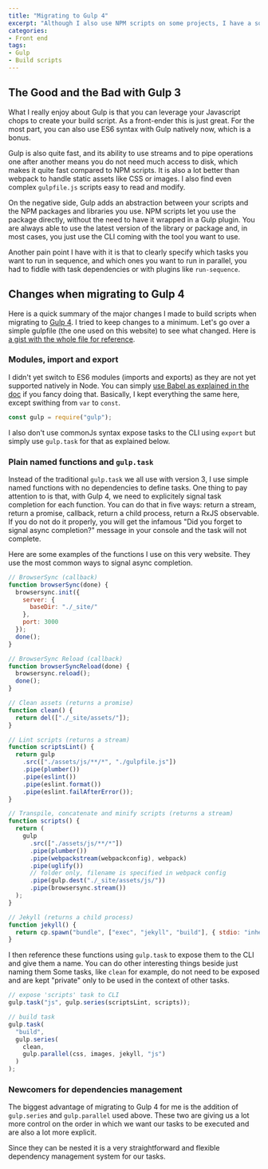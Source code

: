 ```yaml
---
title: "Migrating to Gulp 4"
excerpt: "Although I also use NPM scripts on some projects, I have a soft spot for Gulp, mainly for its streaming ability, speed and easy to read configuration files. I have recently moved to Gulp 4 and wanted to share my experience."
categories:
- Front end
tags:
- Gulp
- Build scripts
---
```


## The Good and the Bad with Gulp 3

What I really enjoy about Gulp is that you can leverage your Javascript chops to create your build script. As a front-ender this is just great. For the most part, you can also use ES6 syntax with Gulp natively now, which is a bonus.

Gulp is also quite fast, and its ability to use streams and to pipe operations one after another means you do not need much access to disk, which makes it quite fast compared to NPM scripts. It is also a lot better than webpack to handle static assets like CSS or images. I also find even complex `gulpfile.js` scripts easy to read and modify.

On the negative side, Gulp adds an abstraction between your scripts and the NPM packages and libraries you use. NPM scripts let you use the package directly, without the need to have it wrapped in a Gulp plugin. You are always able to use the latest version of the library or package and, in most cases, you just use the CLI coming with the tool you want to use.

Another pain point I have with it is that to clearly specify which tasks you want to run in sequence, and which ones you want to run in parallel, you had to fiddle with task dependencies or with plugins like `run-sequence`.

## Changes when migrating to Gulp 4

Here is a quick summary of the major changes I made to build scripts when migrating to [Gulp 4](https://github.com/gulpjs/gulp). I tried to keep changes to a minimum. Let's go over a simple gulpfile (the one used on this website) to see what changed. Here is [a gist with the whole file for reference](https://gist.github.com/jeromecoupe/0b807b0c1050647eb340360902c3203a).

### Modules, import and export

I didn't yet switch to ES6 modules (imports and exports) as they are not yet supported natively in Node. You can simply [use Babel as explained in the doc](https://github.com/gulpjs/gulp/tree/4.0#use-last-javascript-version-in-your-gulpfile) if you fancy doing that. Basically, I kept everything the same here, except swithing from `var` to `const`.

```js
const gulp = require("gulp");
```

I also don't use commonJs syntax expose tasks to the CLI using `export` but simply use `gulp.task` for that as explained below.

### Plain named functions and `gulp.task`

Instead of the traditional `gulp.task` we all use with version 3, I use simple named functions with no dependencies to define tasks. One thing to pay attention to is that, with Gulp 4, we need to explicitely signal task completion for each function. You can do that in five ways: return a stream, return a promise, callback, return a child process, return a RxJS observable. If you do not do it properly, you will get the infamous "Did you forget to signal async completion?" message in your console and the task will not complete.

Here are some examples of the functions I use on this very website. They use the most common ways to signal async completion.

```js
// BrowserSync (callback)
function browserSync(done) {
  browsersync.init({
    server: {
      baseDir: "./_site/"
    },
    port: 3000
  });
  done();
}

// BrowserSync Reload (callback)
function browserSyncReload(done) {
  browsersync.reload();
  done();
}

// Clean assets (returns a promise)
function clean() {
  return del(["./_site/assets/"]);
}

// Lint scripts (returns a stream)
function scriptsLint() {
  return gulp
    .src(["./assets/js/**/*", "./gulpfile.js"])
    .pipe(plumber())
    .pipe(eslint())
    .pipe(eslint.format())
    .pipe(eslint.failAfterError());
}

// Transpile, concatenate and minify scripts (returns a stream)
function scripts() {
  return (
    gulp
      .src(["./assets/js/**/*"])
      .pipe(plumber())
      .pipe(webpackstream(webpackconfig), webpack)
      .pipe(uglify())
      // folder only, filename is specified in webpack config
      .pipe(gulp.dest("./_site/assets/js/"))
      .pipe(browsersync.stream())
  );
}

// Jekyll (returns a child process)
function jekyll() {
  return cp.spawn("bundle", ["exec", "jekyll", "build"], { stdio: "inherit" });
}
```

I then reference these functions using `gulp.task` to expose them to the CLI and give them a name. You can do other interesting things beside just naming them Some tasks, like `clean` for example, do not need to be exposed and are kept "private" only to be used in the context of other tasks.

```js
// expose 'scripts' task to CLI
gulp.task("js", gulp.series(scriptsLint, scripts));

// build task
gulp.task(
  "build",
  gulp.series(
    clean,
    gulp.parallel(css, images, jekyll, "js")
  )
);
```

### Newcomers for dependencies management

The biggest advantage of migrating to Gulp 4 for me is the addition of `gulp.series` and `gulp.parallel` used above. These two are giving us a lot more control on the order in which we want our tasks to be executed and are also a lot more explicit.

Since they can be nested it is a very straightforward and flexible dependency management system for our tasks.
